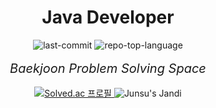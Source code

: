 # <div align="center">Java Developer</div>

<div align="center">
<div align="center">
<img src="https://img.shields.io/github/last-commit/jueunseuk/Algorithm-ps?style=flat&logo=git&logoColor=white&color=0080ff" alt="last-commit">
<img src="https://img.shields.io/github/languages/top/jueunseuk/Algorithm-ps?style=flat&color=0080ff" alt="repo-top-language">
</div>
<br>
<em style="font-size: 20px">Baekjoon Problem Solving Space</em>
<br><br>
<div align="center">
  <a href="https://solved.ac/junsu0825">
    <img src="http://mazassumnida.wtf/api/generate_badge?boj=junsu0825" alt="Solved.ac 프로필">
  </a>
  <img src="http://mazandi.herokuapp.com/api?handle=junsu0825&theme=warm" alt="Junsu's Jandi">
</div>
</div>